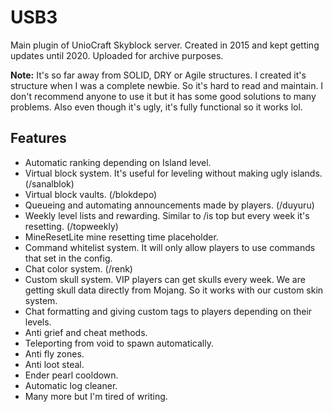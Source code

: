 # USB3
Main plugin of UnioCraft Skyblock server. Created in 2015 and kept getting updates until 2020. Uploaded for archive purposes.

**Note:** It's so far away from SOLID, DRY or Agile structures. I created it's structure when I was a complete newbie. So it's hard to read and maintain. I don't recommend anyone to use it but it has some good solutions to many problems. Also even though it's ugly, it's fully functional so it works lol.

## Features
- Automatic ranking depending on Island level.
- Virtual block system. It's useful for leveling without making ugly islands. (/sanalblok)
- Virtual block vaults. (/blokdepo)
- Queueing and automating announcements made by players. (/duyuru)
- Weekly level lists and rewarding. Similar to /is top but every week it's resetting. (/topweekly)
- MineResetLite mine resetting time placeholder.
- Command whitelist system. It will only allow players to use commands that set in the config.
- Chat color system. (/renk)
- Custom skull system. VIP players can get skulls every week. We are getting skull data directly from Mojang. So it works with our custom skin system.
- Chat formatting and giving custom tags to players depending on their levels.
- Anti grief and cheat methods.
- Teleporting from void to spawn automatically.
- Anti fly zones.
- Anti loot steal.
- Ender pearl cooldown.
- Automatic log cleaner.
- Many more but I'm tired of writing.
